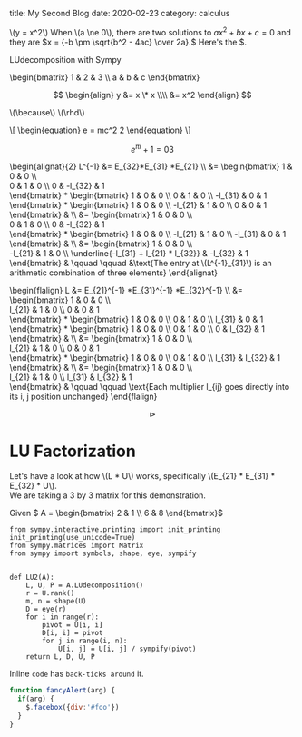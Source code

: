 title: My Second Blog
date: 2020-02-23
category: calculus 
    

\\(y = x^2\\)
When \\(a \ne 0\\), there are two solutions to $ax^2 + bx+c=0$ and they are $x = {-b \pm \sqrt{b^2 - 4ac} \over 2a}.$
Here's the \$.


LUdecomposition with Sympy

\begin{bmatrix}
1 & 2 & 3 \\\\
a & b & c
\end{bmatrix}  

$$
\begin{align}
y &= x \* x  \\\\ 
  &= x^2
\end{align}
$$

\\(\because\\)
\\(\rhd\\)


\\[
\begin{equation}
e = mc^2   2
\end{equation}
\\]




$$
\begin{equation}
    e^{\pi i} + 1 = 0  3
\end{equation}
$$


\begin{alignat}{2}
 L^{-1} &= E_{32}\*E_{31} \*E_{21}  \\\\
  &= \begin{bmatrix}
  1 & 0 & 0   \\\\  
  0 & 1 & 0  \\\\ 
  0 & -l_{32} & 1  
  \end{bmatrix} \* 
\begin{bmatrix}
  1 & 0 & 0  \\\\
  0 & 1 & 0  \\\\
  -l_{31} & 0 & 1 
  \end{bmatrix}  \*
  \begin{bmatrix} 1 & 0 & 0 \\\\
  -l_{21} & 1 & 0 \\\\
  0 & 0 & 1
  \end{bmatrix}  & \\\\ 
&= 
  \begin{bmatrix}
  1 & 0 & 0   \\\\  
  0 & 1 & 0  \\\\ 
  0 & -l_{32} & 1  
  \end{bmatrix} \* 
\begin{bmatrix}
  1 & 0 & 0  \\\\
  -l_{21} & 1 & 0  \\\\
  -l_{31} & 0 & 1 
  \end{bmatrix}  & \\\\
&=
  \begin{bmatrix}
  1 & 0 & 0   \\\\  
  -l_{21} & 1 & 0  \\\\ 
  \underline{-l_{31} + l_{21} \* l_{32}} & -l_{32} & 1  
  \end{bmatrix}  & \qquad \qquad &\text{The entry at \\(L^{-1}_{31}\\) is an arithmetic combination of three elements}
\end{alignat} 

\begin{flalign}
L &= E_{21}^{-1} \*E_{31}^{-1} \*E_{32}^{-1} \\\\
  &= \begin{bmatrix}
  1 & 0 & 0   \\\\  
  l_{21} & 1 & 0  \\\\ 
  0 & 0 & 1  
  \end{bmatrix}  \* 
\begin{bmatrix}
  1 & 0 & 0  \\\\
  0 & 1 & 0  \\\\
  l_{31} & 0 & 1 
  \end{bmatrix}  \*
  \begin{bmatrix}
  1 & 0 & 0 \\\\
  0 & 1 & 0 \\\\
  0 & l_{32} & 1
  \end{bmatrix} & \\\\ 
&= 
  \begin{bmatrix}
  1 & 0 & 0   \\\\  
  l_{21} & 1 & 0  \\\\ 
  0 & 0 & 1  
  \end{bmatrix} \* 
\begin{bmatrix}
  1 & 0 & 0  \\\\
  0 & 1 & 0  \\\\
  l_{31} & l_{32} & 1 
  \end{bmatrix}  & \\\\
&=
  \begin{bmatrix}
  1 & 0 & 0   \\\\  
  l_{21} & 1 & 0  \\\\ 
  l_{31} & l_{32} & 1  
  \end{bmatrix} & \qquad \qquad \text{Each multiplier l_{ij} goes directly into its i, j position unchanged} 
\end{flalign}



$$
\rhd
$$

# LU Factorization  
Let's have a look at how \\(L * U\\) works, specifically \\(E_{21} * E_{31} * E_{32} * U\\).    
We are taking a 3 by 3 matrix for this demonstration.


Given $ A = \begin{bmatrix}
2 & 1 \\\\
6 & 8 \end{bmatrix}$



    from sympy.interactive.printing import init_printing
    init_printing(use_unicode=True)
    from sympy.matrices import Matrix 
    from sympy import symbols, shape, eye, sympify


    def LU2(A):
        L, U, P = A.LUdecomposition()
        r = U.rank()
        m, n = shape(U)
        D = eye(r)
        for i in range(r):
            pivot = U[i, i]
            D[i, i] = pivot
            for j in range(i, n):
                U[i, j] = U[i, j] / sympify(pivot)
        return L, D, U, P
        
Inline `code` has `back-ticks around` it.

```javascript  
function fancyAlert(arg) {   
  if(arg) {   
    $.facebox({div:'#foo'})    
  }   
}   
```




